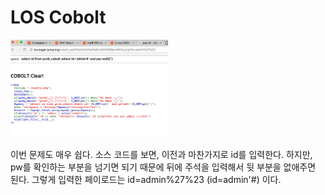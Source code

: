LOS Cobolt
==========

<img src="assets/cobolt_los.png" width=50%>

이번 문제도 매우 쉽다.
소스 코드를 보면, 이전과 마찬가지로 id를 입력한다.
하지만, pw를 확인하는 부분을 넘기면 되기 때문에 뒤에 주석을 입력해서 뒷 부분을 없애주면 된다.
그렇게 입력한 페이로드는 id=admin%27%23 (id=admin'#) 이다.
